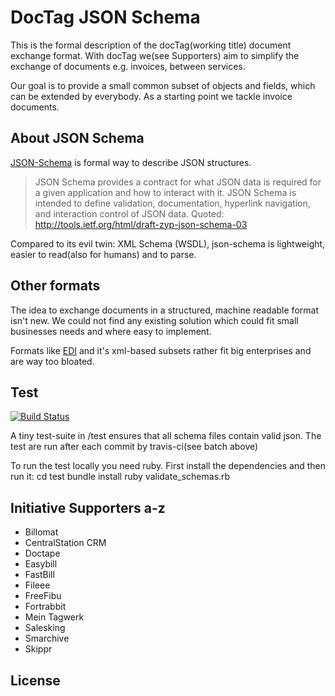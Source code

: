 # DocTag JSON Schema

This is the formal description of the docTag(working title) document exchange
format. With docTag we(see Supporters) aim to simplify the exchange of documents
e.g. invoices, between services.

Our goal is to provide a small common subset of objects and fields, which can
be extended by everybody. As a starting point we tackle invoice documents.

## About JSON Schema

[JSON-Schema](json-schema.org) is formal way to describe JSON structures.

> JSON Schema provides a contract for what JSON data is required for a given
application and how to interact with it. JSON Schema is intended to define
validation, documentation, hyperlink navigation, and interaction control of JSON
data.
Quoted: http://tools.ietf.org/html/draft-zyp-json-schema-03

Compared to its evil twin: XML Schema (WSDL), json-schema is lightweight, easier
to read(also for humans) and to parse.

## Other formats

The idea to exchange documents in a structured, machine readable format isn't
new. We could not find any existing solution which could fit small businesses
needs and where easy to implement.

Formats like [EDI](http://en.wikipedia.org/wiki/Electronic_Data_Interchange#See_also)
and it's xml-based subsets rather fit big enterprises and are way too bloated.

## Test

[![Build Status](https://secure.travis-ci.org/docTag/json-schema.png?branch=master)](http://travis-ci.org/docTag/json-schema)

A tiny test-suite in /test ensures that all schema files contain valid json.
The test are run after each commit by travis-ci(see batch above)

To run the test locally you need ruby. First install the dependencies and then
run it:
    cd test
    bundle install
    ruby validate_schemas.rb


## Initiative Supporters a-z

* Billomat
* CentralStation CRM
* Doctape
* Easybill
* FastBill
* Fileee
* FreeFibu
* Fortrabbit
* Mein Tagwerk
* Salesking
* Smarchive
* Skippr

## License